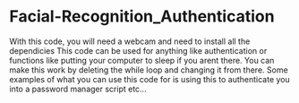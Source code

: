 # Facial-Recognition_Authentication
With this code, you will need a webcam and need to install all the dependicies 
This code can be used for anything like authentication or functions like putting your computer to sleep if you arent there.
You can make this work by deleting the while loop and changing it from there.
Some examples of what you can use this code for is using this to authenticate you into a password manager script etc...
